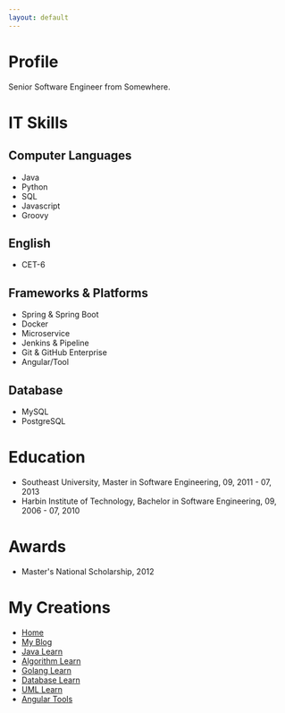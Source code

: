 ```yaml
---
layout: default
---
```


# Profile

Senior Software Engineer from Somewhere.

# IT Skills

## Computer Languages

* Java
* Python
* SQL
* Javascript
* Groovy

## English

* CET-6

## Frameworks & Platforms

* Spring & Spring Boot
* Docker
* Microservice
* Jenkins & Pipeline
* Git & GitHub Enterprise
* Angular/Tool

## Database

* MySQL
* PostgreSQL

# Education

* Southeast University, Master in Software Engineering, 09, 2011 - 07, 2013
* Harbin Institute of Technology, Bachelor in Software Engineering, 09, 2006 - 07, 2010

# Awards

* Master's National Scholarship, 2012

# My Creations

* [Home](https://magicworldz.dev)
* [My Blog](https://blog.magicworldz.dev)
* [Java Learn](https://java.magicworldz.dev)
* [Algorithm Learn](https://algorithm.magicworldz.dev)
* [Golang Learn](https://golang.magicworldz.dev)
* [Database Learn](https://database.magicworldz.dev)
* [UML Learn](https://uml.magicworldz.dev)
* [Angular Tools](https://tool.magicworldz.dev)
